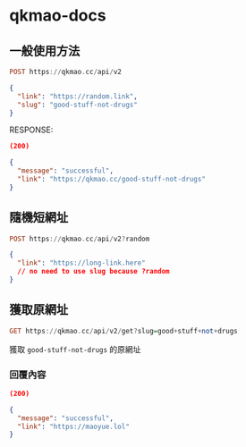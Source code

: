 # qkmao-docs
## 一般使用方法
```haskell
POST https://qkmao.cc/api/v2
```
```json
{
  "link": "https://random.link",
  "slug": "good-stuff-not-drugs"
}
```
RESPONSE:
```json
(200)

{
  "message": "successful",
  "link": "https://qkmao.cc/good-stuff-not-drugs"
}
```
## 隨機短網址
```haskell
POST https://qkmao.cc/api/v2?random
```
```json
{
  "link": "https://long-link.here"
  // no need to use slug because ?random
}
```
## 獲取原網址
```haskell
GET https://qkmao.cc/api/v2/get?slug=good+stuff+not+drugs
```
獲取 `good-stuff-not-drugs` 的原網址
### 回覆內容
```json
(200)

{
  "message": "successful",
  "link": "https://maoyue.lol"
}
```
